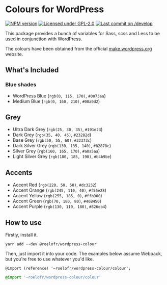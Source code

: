 # Colours for WordPress

[![NPM version][badge-npm]][link-npm]
[![Licensed under GPL-2.0][badge-license]][link-license]
[![Last commit on /develop][badge-commit]][link-commit]

This package provides a bunch of variables for Sass, scss and Less to be used
in conjunction with WordPress.

The colours have been obtained from the official [make.wordpress.org][1]
website.

[1]: https://make.wordpress.org/design/handbook/design-guide/foundations/colors

## What's Included

### Blue shades

- WordPress Blue (`rgb(0, 115, 170)`, `#0073aa`)
- Medium Blue (`rgb(0, 160, 210)`, `#00a0d2`)

## Grey

- Ultra Dark Grey (`rgb(25, 30, 35)`, `#191e23`)
- Dark Grey (`rgb(35, 40, 45)`, `#23282d`)
- Base Grey (`rgb(50, 55, 60)`, `#32373c`)
- Dark Silver Grey (`rgb(130, 135, 140)`, `#82878c`)
- Silver Grey (`rgb(160, 165, 170)`, `#a0a5aa`)
- Light Silver Grey (`rgb(180, 185, 190)`, `#b4b9be`)

## Accents


- Accent Red (`rgb(220, 50, 50)`, `#dc3232`)
- Accent Orange (`rgb(245, 110, 40)`, `#f56e28`)
- Accent Yellow (`rgb(255, 185, 0)`, `#ffb900`)
- Accent Green (`rgb(70, 180, 80)`, `#46B450`)
- Accent Purple (`rgb(130, 110, 180)`, `#826eb4`)

## How to use

Firstly, install it.

```
yarn add --dev @roelofr/wordpress-colour
```

Then, just import it into your code. The examples below assume Webpack, but
you're free to use whatever you'd like.

```less
@import (reference) '~roelofr/wordpress-colour/colour';
```

```sass
@import '~roelofr/wordpress-colour/colour'
```

<!-- Links -->
[badge-npm]: https://img.shields.io/npm/v/@roelofr/wordpress-colour.svg?style=flat-squared
[link-npm]: https://npmjs.com/package/@roelofr/wordpress-colour

[badge-license]: https://img.shields.io/github/license/roelofr/wordpress-colour.svg?style=flat-squared
[link-license]: LICENSE.md

[badge-commit]: https://img.shields.io/github/commits/roelofr/wordpress-colour/develop/last.svg?style=flat-squared
[link-commit]: https://github.com/roelofr/wordpress-colour/commits/develop
